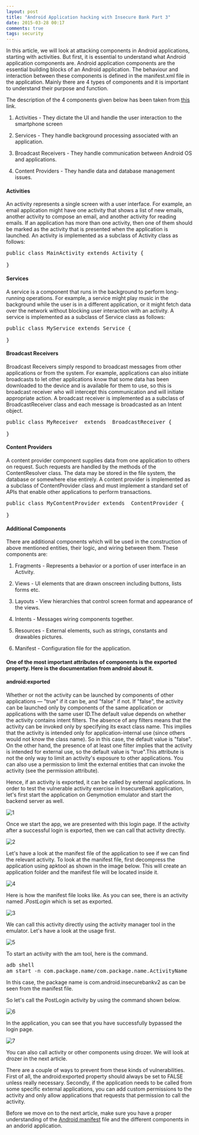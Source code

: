 ```yaml
---
layout: post
title: "Android Application hacking with Insecure Bank Part 3"
date: 2015-03-28 00:17
comments: true
tags: security
---
```


In this article, we will look at attacking components in Android applications, starting with activities. But first, it is essential to understand what Android application components are. Android application components are the essential building blocks of an Android application. The behaviour and interaction between these components is defined in the manifest.xml file in the application. Mainly there are 4 types of components and it is important to understand their purpose and function.

<!-- more -->

The description of the 4 components given below has been taken from <a href="http://www.tutorialspoint.com/android/android_application_components.htm">this</a> link.

1. Activities - They dictate the UI and handle the user interaction to the smartphone screen

2. Services - They handle background processing associated with an application.

3. Broadcast Receivers - They handle communication between Android OS and applications.

4. Content Providers - They handle data and database management issues.

#### Activities

An activity represents a single screen with a user interface. For example, an email application might have one activity that shows a list of new emails, another activity to compose an email, and another activity for reading emails. If an application has more than one activity, then one of them should be marked as the activity that is presented when the application is launched. An activity is implemented as a subclass of Activity class as follows:

<pre>public class MainActivity extends Activity {

}</pre>

#### Services

A service is a component that runs in the background to perform long-running operations. For example, a service might play music in the background while the user is in a different application, or it might fetch data over the network without blocking user interaction with an activity. A service is implemented as a subclass of Service class as follows:

<pre>public class MyService extends Service {

}</pre>

#### Broadcast Receivers

Broadcast Receivers simply respond to broadcast messages from other applications or from the system. For example, applications can also initiate broadcasts to let other applications know that some data has been downloaded to the device and is available for them to use, so this is broadcast receiver who will intercept this communication and will initiate appropriate action. A broadcast receiver is implemented as a subclass of BroadcastReceiver class and each message is broadcasted as an Intent object.

<pre>public class MyReceiver  extends  BroadcastReceiver {

}</pre>

#### Content Providers

A content provider component supplies data from one application to others on request. Such requests are handled by the methods of the ContentResolver class. The data may be stored in the file system, the database or somewhere else entirely. A content provider is implemented as a subclass of ContentProvider class and must implement a standard set of APIs that enable other applications to perform transactions.

<pre>public class MyContentProvider extends  ContentProvider {

}</pre>

#### Additional Components

There are additional components which will be used in the construction of above mentioned entities, their logic, and wiring between them. These components are:

1. Fragments - Represents a behavior or a portion of user interface in an Activity.

2. Views - UI elements that are drawn onscreen including buttons, lists forms etc.

3. Layouts - View hierarchies that control screen format and appearance of the views.</td>

4. Intents - Messages wiring components together.

5. Resources - External elements, such as strings, constants and drawables pictures.

6. Manifest - Configuration file for the application.

#### One of the most important attributes of components is the exported property. Here is the documentation from android about it.

#### android:exported

Whether or not the activity can be launched by components of other applications — "true" if it can be, and "false" if not. If "false", the activity can be launched only by components of the same application or applications with the same user ID.The default value depends on whether the activity contains intent filters. The absence of any filters means that the activity can be invoked only by specifying its exact class name. This implies that the activity is intended only for application-internal use (since others would not know the class name). So in this case, the default value is "false". On the other hand, the presence of at least one filter implies that the activity is intended for external use, so the default value is "true".This attribute is not the only way to limit an activity's exposure to other applications. You can also use a permission to limit the external entities that can invoke the activity (see the permission attribute).

Hence, if an activity is exported, it can be called by external applications. In order to test the vulnerable activity exercise in InsecureBank application, let's first start the application on Genymotion emulator and start the backend server as well.

![1]( /images/posts/ib3/1.png)

Once we start the app, we are presented with this login page. If the activity after a successful login is exported, then we can call that activity directly.

![2]( /images/posts/ib3/2.png)

Let's have a look at the manifest file of the application to see if we can find the relevant activity. To look at the manifest file, first decompress the application using apktool as shown in the image below. This will create an application folder and the manifest file will be located inside it.

![4]( /images/posts/ib3/4.png)

Here is how the manifest file looks like. As you can see, there is an activity named _.PostLogin_ which is set as exported.

![3]( /images/posts/ib3/3.png)

We can call this activity directly using the activity manager tool in the emulator. Let's have a look at the usage first.

![5]( /images/posts/ib3/5.png)

To start an activity with the am tool, here is the command.

<pre>adb shell
am start -n com.package.name/com.package.name.ActivityName
</pre>

In this case, the package name is com.android.insecurebankv2 as can be seen from the manifest file.

So let's call the PostLogin activity by using the command shown below.

![6]( /images/posts/ib3/6.png)

In the application, you can see that you have successfully bypassed the login page.

![7]( /images/posts/ib3/7.png)

You can also call activity or other components using drozer. We will look at drozer in the next article.

There are a couple of ways to prevent from these kinds of vulnerabilities. First of all, the android:exported property should always be set to FALSE unless really necessary. Secondly, if the application needs to be called from some specific external applications, you can add custom permissions to the activity and only allow applications that requests that permission to call the activity.

Before we move on to the next article, make sure you have a proper understanding of the [Android manifest](http://developer.android.com/guide/topics/manifest/manifest-intro.html) file and the different components in an andorid application.